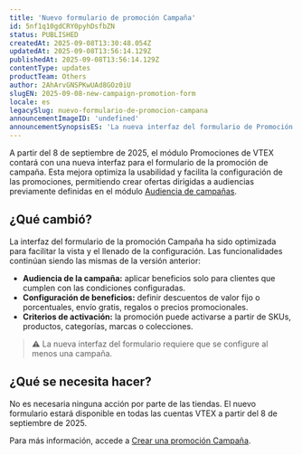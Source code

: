```yaml
---
title: 'Nuevo formulario de promoción Campaña'
id: 5nf1q10gdCRY0pyhDsfbZN
status: PUBLISHED
createdAt: 2025-09-08T13:30:48.054Z
updatedAt: 2025-09-08T13:56:14.129Z
publishedAt: 2025-09-08T13:56:14.129Z
contentType: updates
productTeam: Others
author: 2AhArvGNSPKwUAd8GOz0iU
slugEN: 2025-09-08-new-campaign-promotion-form
locale: es
legacySlug: nuevo-formulario-de-promocion-campana
announcementImageID: 'undefined'
announcementSynopsisES: 'La nueva interfaz del formulario de Promoción de Campaña de VTEX mejora la usabilidad y la segmentación de ofertas.'
---
```


A partir del 8 de septiembre de 2025, el módulo Promociones de VTEX contará con una nueva interfaz para el formulario de la promoción de campaña. Esta mejora optimiza la usabilidad y facilita la configuración de las promociones, permitiendo crear ofertas dirigidas a audiencias previamente definidas en el módulo [Audiencia de campañas](https://help.vtex.com/es/tutorial/criar-audiencia-de-campanhas--6cnuDZJzIkIeocewAQQK4K).

## ¿Qué cambió?
La interfaz del formulario de la promoción Campaña ha sido optimizada para facilitar la vista y el llenado de la configuración. Las funcionalidades continúan siendo las mismas de la versión anterior:

- **Audiencia de la campaña:** aplicar beneficios solo para clientes que cumplen con las condiciones configuradas.
- **Configuración de beneficios:** definir descuentos de valor fijo o porcentuales, envío gratis, regalos o precios promocionales.
- **Criterios de activación:** la promoción puede activarse a partir de SKUs, productos, categorías, marcas o colecciones.

> ⚠️ La nueva interfaz del formulario requiere que se configure al menos una campaña.

## ¿Qué se necesita hacer?
No es necesaria ninguna acción por parte de las tiendas. El nuevo formulario estará disponible en todas las cuentas VTEX a partir del 8 de septiembre de 2025.

Para más información, accede a [Crear una promoción Campaña](https://help.vtex.com/es/tutorial/promocao-de-campanha--1ChYXhK2AQGuS6wAqS8Ume).
